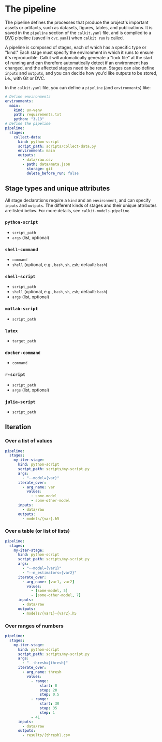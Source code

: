 # The pipeline

The pipeline
defines the processes that produce
the project's important assets or artifacts, such as datasets,
figures, tables, and publications.
It is saved in the `pipeline` section of the `calkit.yaml` file,
and is compiled to a [DVC](https://dvc.org) pipeline (saved in `dvc.yaml`)
when `calkit run` is called.

A pipeline is composed of stages,
each of which has a specific type or "kind."
Each stage must specify the environment in which it runs to ensure it's
reproducible.
Calkit will automatically generate a "lock file" at the start of running
and can therefore automatically detect if an environment has changed,
and the affected stages need to be rerun.
Stages can also define `inputs` and `outputs`,
and you can decide how you'd like outputs to be stored, i.e., with Git or DVC.

In the `calkit.yaml` file, you can define a `pipeline`
(and `environments`) like:

```yaml
# Define environments
environments:
  main:
    kind: uv-venv
    path: requirements.txt
    python: "3.13"
# Define the pipeline
pipeline:
  stages:
    collect-data:
      kind: python-script
      script_path: scripts/collect-data.py
      environment: main
      outputs:
        - data/raw.csv
        - path: data/meta.json
          storage: git
          delete_before_run: false
```

## Stage types and unique attributes

All stage declarations require a `kind` and an `environment`,
and can specify `inputs` and `outputs`.
The different kinds of stages and their unique attributes are listed below.
For more details, see `calkit.models.pipeline`.

### `python-script`

- `script_path`
- `args` (list, optional)

### `shell-command`

- `command`
- `shell` (optional, e.g., `bash`, `sh`, `zsh`; default: `bash`)

### `shell-script`

- `script_path`
- `shell` (optional, e.g., `bash`, `sh`, `zsh`; default: `bash`)
- `args` (list, optional)

### `matlab-script`

- `script_path`

### `latex`

- `target_path`

### `docker-command`

- `command`

### `r-script`

- `script_path`
- `args` (list, optional)

### `julia-script`

- `script_path`

## Iteration

### Over a list of values

```yaml
pipeline:
  stages:
    my-iter-stage:
      kind: python-script
      script_path: scripts/my-script.py
      args:
        - "--model={var}"
      iterate_over:
        - arg_name: var
          values:
            - some-model
            - some-other-model
      inputs:
        - data/raw
      outputs:
        - models/{var}.h5
```

### Over a table (or list of lists)

```yaml
pipeline:
  stages:
    my-iter-stage:
      kind: python-script
      script_path: scripts/my-script.py
      args:
        - "--model={var1}"
        - "--n_estimators={var2}"
      iterate_over:
        - arg_name: [var1, var2]
          values:
            - [some-model, 5]
            - [some-other-model, 7]
      inputs:
        - data/raw
      outputs:
        - models/{var1}-{var2}.h5
```

### Over ranges of numbers

```yaml
pipeline:
  stages:
    my-iter-stage:
      kind: python-script
      script_path: scripts/my-script.py
      args:
        - "--thresh={thresh}"
      iterate_over:
        - arg_name: thresh
          values:
            - range:
                start: 0
                stop: 20
                step: 0.5
            - range:
                start: 30
                stop: 35
                step: 1
            - 41
      inputs:
        - data/raw
      outputs:
        - results/{thresh}.csv
```
